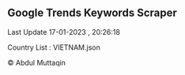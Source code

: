 

## Google Trends Keywords Scraper 
 
Last Update 17-01-2023 , 20:26:18

Country List :
VIETNAM.json



© Abdul Muttaqin 
